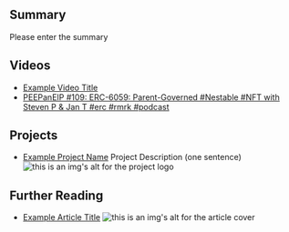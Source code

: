 ## Summary

Please enter the summary

## Videos

- [Example Video Title](https://www.youtube.com/watch?v=TDGq4aeevgY)
- [PEEPanEIP #109: ERC-6059: Parent-Governed #Nestable #NFT with Steven P & Jan T #erc #rmrk #podcast](https://www.youtube.com/watch?v=2C7mKNK5f9s&list=PL4cwHXAawZxqu0PKKyMzG_3BJV_xZTi1F&index=4)

## Projects

- [Example Project Name](https://xxxx.xxx/xxxxx) Project Description (one sentence) ![this is an img's alt for the project logo](https://xxxx.xxx/project-logo.xxx)

## Further Reading

- [Example Article Title](https://xxxx.xxx/xxxxx) ![this is an img's alt for the article cover](https://xxxx.xxx/article-cover.xxx)
